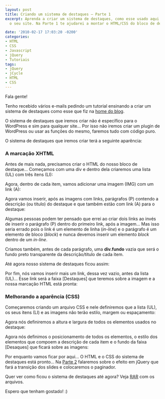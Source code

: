 ```yaml
---
layout: post
title: Criando um sistema de destaques – Parte 1
excerpt: Aprenda a criar um sistema de destaques, como esse usado aqui no blog, para
  o seu site. Na Parte 1 te ajudarei a montar o HTML/CSS do bloco de destaques.

date: '2010-02-17 17:03:20 -0200'
categories:
- HTML
- CSS
- Javascript
- jQuery
- Tutoriais
tags:
- jQuery
- jCycle
- HTML
- CSS
---
```

Fala gente!

Tenho recebido vários e-mails pedindo um tutorial ensinando a criar um sistema de destaques como esse que fiz na [home do blog](/).

O sistema de destaques que iremos criar não é específico para o WordPress e sim para qualquer site... Por isso não iremos criar um plugin de WordPress ou usar as funções do mesmo, faremos tudo com código puro.

O sistema de destaques que iremos criar terá a seguinte aparência:
[](/arquivos/2010/02/destaque.jpg)

### A marcação XHTML
Antes de mais nada, precisamos criar o HTML do nosso bloco de destaque... Começamos com uma div e dentro dela criaremos uma lista (UL) com três itens (LI):


<div data-gist-id="9c3c9f2ae617b7156ca7" data-gist-show-loading="false"></div>

Agora, dentro de cada item, vamos adicionar uma imagem (IMG) com um link (A):


<div data-gist-id="df5d4c363cec60213159" data-gist-show-loading="false"></div>

Agora vamos inserir, após as imagens com links, parágrafos (P) contendo a descrição (ou titulo) do destaque e que também estão com link (A) para o destaque:


<div data-gist-id="9e65d2398b9208768000" data-gist-show-loading="false"></div>

Algumas pessoas podem ter pensado que errei ao criar dois links ao invés de inserir o parágrafo (P) dentro do primeiro link, após a imagem... Mas isso seria errado pois o link é um elemento de linha (<em>in-line</em>) e o parágrafo é um elemento de bloco (<em>block</em>) e nunca devemos inserir um elemento <em>block</em> dentro de um <em>in-line</em>.

Criamos também, antes de cada parágrafo, uma <strong>div.fundo</strong> vazia que será o fundo preto transparente da descrição/titulo de cada item.

Até agora nosso sistema de destaques ficou assim:
[](/arquivos/2010/02/destaque1.jpg)

Por fim, nós vamos inserir mais um link, dessa vez vazio, antes da lista (UL)... Esse link será a faixa [Destaques] que teremos sobre a imagem e a nossa marcação HTML está pronta:


<div data-gist-id="9e938cee3f1fb0209d96" data-gist-show-loading="false"></div>

### Melhorando a aparência (CSS)
Começaremos criando um arquivo CSS e nele definiremos que a lista (UL), os seus itens (LI) e as imagens não terão estilo, margem ou espaçamento:


<div data-gist-id="5b78f22fd179b4caa846" data-gist-show-loading="false"></div>

Agora nós definiremos a altura e largura de todos os elementos usados no destaque:


<div data-gist-id="2ee5d7838c0bf43b0974" data-gist-show-loading="false"></div>

Agora nós definimos o posicionamento de todos os elementos, o estilo dos elementos que compoem a descrição de cada item e o fundo da faixa [Desaques] que ficará sobre as imagens:


<div data-gist-id="2b9e271f89ee70fd6540" data-gist-show-loading="false"></div>

Por enquanto vamos ficar por aqui... O HTML e o CSS do sistema de destaques está pronto... Na [Parte 2](/criando-um-sistema-de-destaques-parte-2) falaremos sobre o efeito em jQuery que fará a transição dos slides e colocaremos o paginador.

Quer ver como ficou o sistema de destaques até agora? Veja [RAR](/exemplos/destaque/parte1.rar) com os arquivos.

Espero que tenham gostado! :)

